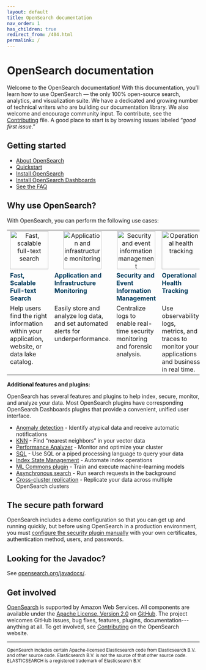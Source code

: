 ```yaml
---
layout: default
title: OpenSearch documentation
nav_order: 1
has_children: true
redirect_from: /404.html
permalink: /
---
```


# OpenSearch documentation

Welcome to the OpenSearch documentation! With this documentation, you’ll learn how to use OpenSearch &mdash;  the only 100% open-source search, analytics, and visualization suite.
We have a dedicated and growing number of technical writers who are building our documentation library. We also welcome and encourage community input. To contribute, see the [Contributing](https://opensearch.org/source.html) file. A good place to start is by browsing  issues labeled “_good first issue_.”


## Getting started

- [About OpenSearch]({{site.url}}{{site.baseurl}}/opensearch/)
- [Quickstart]({{site.url}}{{site.baseurl}}/quickstart/)
- [Install OpenSearch]({{site.url}}{{site.baseurl}}/opensearch/install/)
- [Install OpenSearch Dashboards]({{site.url}}{{site.baseurl}}/dashboards/install/)
- [See the FAQ](https://opensearch.org/faq)

## Why use OpenSearch?

With OpenSearch, you can perform the following use cases:

<table style="table-layout: auto ; width: 100%;">
<tbody>
<tr style="text-align: center; vertical-align:center;">
<td><img src="{{site.url}}{{site.baseurl}}/images/1_search.png" alt="Fast, scalable full-text search" height="100"/></td>
<td><img src="{{site.url}}{{site.baseurl}}/images/2_monitoring.png" alt="Application and infrastructure monitoring" height="100"/></td>
<td><img src="{{site.url}}{{site.baseurl}}/images/3_security.png" alt="Security and event information management" height="100"/></td>
<td><img src="{{site.url}}{{site.baseurl}}/images/4_tracking.png" alt="Operational health tracking" height="100"/></td>
</tr>
<tr style="text-align: left; vertical-align:top; font-weight: bold; color: rgb(0,59,92)">
<td>Fast, Scalable Full-text Search</td>
<td>Application and Infrastructure Monitoring</td>
<td>Security and Event Information Management</td>
<td>Operational Health Tracking</td>
</tr>
<tr style="text-align: left; vertical-align:top;">
<td>Help users find the right information within your application, website, or data lake catalog. </td>
<td>Easily store and analyze log data, and set automated alerts for underperformance.</td>
<td>Centralize logs to enable real-time security monitoring and forensic analysis.</td>
<td>Use observability logs, metrics, and traces to monitor your applications and business in real time.</td>
</tr>
</tbody>
</table>

**Additional features and plugins:**

OpenSearch has several features and plugins to help index, secure, monitor, and analyze your data. Most OpenSearch plugins have corresponding OpenSearch Dashboards plugins that provide a convenient, unified user interface.
- [Anomaly detection]({{site.url}}{{site.baseurl}}/monitoring-plugins/ad/) - Identify atypical data and receive automatic notifications
- [KNN]({{site.url}}{{site.baseurl}}/search-query/knn/) - Find “nearest neighbors” in your vector data
- [Performance Analyzer]({{site.url}}{{site.baseurl}}/monitoring-plugins/pa/) - Monitor and optimize your cluster
- [SQL]({{site.url}}{{site.baseurl}}/search-query/sql/) - Use SQL or a piped processing language to query your data
- [Index State Management]({{site.url}}{{site.baseurl}}/im-plugin/) - Automate index operations
- [ML Commons plugin]({{site.url}}{{site.baseurl}}/ml-commons-plugin/index/) - Train and execute machine-learning models
- [Asynchronous search]({{site.url}}{{site.baseurl}}/search-query/async/) - Run search requests in the background
- [Cross-cluster replication]({{site.url}}{{site.baseurl}}/replication-plugin/index/) - Replicate your data across multiple OpenSearch clusters


## The secure path forward
OpenSearch includes a demo configuration so that you can get up and running quickly, but before using OpenSearch in a production environment, you must [configure the security plugin manually]({{site.url}}{{site.baseurl}}/security-plugin/configuration/index/) with your own certificates, authentication method, users, and passwords.

## Looking for the Javadoc?

See [opensearch.org/javadocs/](https://opensearch.org/javadocs/).

## Get involved

[OpenSearch](https://opensearch.org) is supported by Amazon Web Services. All components are available under the [Apache License, Version 2.0](https://www.apache.org/licenses/LICENSE-2.0.html) on [GitHub](https://github.com/opensearch-project/).
The project welcomes GitHub issues, bug fixes, features, plugins, documentation---anything at all. To get involved, see [Contributing](https://opensearch.org/source.html) on the OpenSearch website.

---

<small>OpenSearch includes certain Apache-licensed Elasticsearch code from Elasticsearch B.V. and other source code. Elasticsearch B.V. is not the source of that other source code. ELASTICSEARCH is a registered trademark of Elasticsearch B.V.</small>